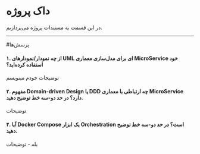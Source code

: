 
# داک پروژه 

در این قسمت به مستندات پروژه می‌پردازیم.

---

#پرسش‌ها  

#### ۱. از چه نمودار/نمودارهای UML ای برای مدل‌سازی معماری MicroService خود استفاده کرده‌اید؟ 

توضیحات خودم مینویسم

#### ۲. مفهوم Domain-driven Design یا DDD چه ارتباطی با معماری MicroService دارد؟ در حد دو-سه خط توضیح دهید. 

توضیحات

#### ۴. آیا Docker Compose یک ابزار Orchestration است؟ در حد دو-سه خط توضیح دهید. 

بله - توضیحات